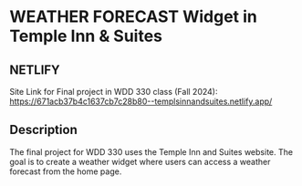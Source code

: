 # **WEATHER FORECAST Widget in Temple Inn & Suites**
## **NETLIFY**
Site Link for Final project in WDD 330 class (Fall 2024): 
https://671acb37b4c1637cb7c28b80--templsinnandsuites.netlify.app/
## **Description**
The final project for WDD 330 uses the Temple Inn and Suites website. 
The goal is to create a weather widget where users can access a weather forecast from the home page.
